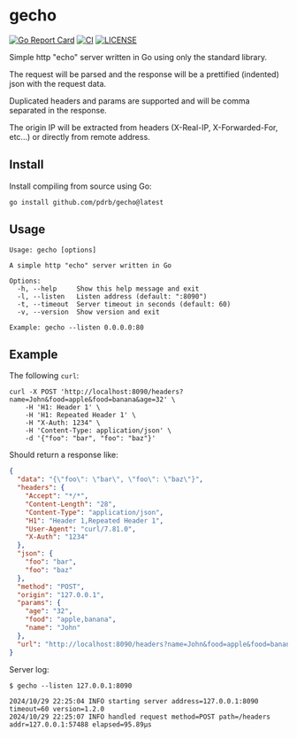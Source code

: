 # gecho

[![Go Report Card](https://goreportcard.com/badge/github.com/pdrb/gecho)](https://goreportcard.com/report/github.com/pdrb/gecho)
[![CI](https://github.com/pdrb/gecho/actions/workflows/ci.yml/badge.svg)](https://github.com/pdrb/gecho/actions/workflows/ci.yml)
[![LICENSE](https://img.shields.io/github/license/pdrb/gecho)](https://github.com/pdrb/gecho/blob/main/LICENSE)

Simple http "echo" server written in Go using only the standard library.

The request will be parsed and the response will be a prettified (indented) json with the request data.

Duplicated headers and params are supported and will be comma separated in the response.

The origin IP will be extracted from headers (X-Real-IP, X-Forwarded-For, etc...) or directly from remote address.

## Install

Install compiling from source using Go:

```shell
go install github.com/pdrb/gecho@latest
```

## Usage

```text
Usage: gecho [options]

A simple http "echo" server written in Go

Options:
  -h, --help     Show this help message and exit
  -l, --listen   Listen address (default: ":8090")
  -t, --timeout  Server timeout in seconds (default: 60)
  -v, --version  Show version and exit

Example: gecho --listen 0.0.0.0:80
```

## Example

The following `curl`:

```shell
curl -X POST 'http://localhost:8090/headers?name=John&food=apple&food=banana&age=32' \
    -H 'H1: Header 1' \
    -H 'H1: Repeated Header 1' \
    -H "X-Auth: 1234" \
    -H 'Content-Type: application/json' \
    -d '{"foo": "bar", "foo": "baz"}'
```

Should return a response like:

```json
{
  "data": "{\"foo\": \"bar\", \"foo\": \"baz\"}",
  "headers": {
    "Accept": "*/*",
    "Content-Length": "28",
    "Content-Type": "application/json",
    "H1": "Header 1,Repeated Header 1",
    "User-Agent": "curl/7.81.0",
    "X-Auth": "1234"
  },
  "json": {
    "foo": "bar",
    "foo": "baz"
  },
  "method": "POST",
  "origin": "127.0.0.1",
  "params": {
    "age": "32",
    "food": "apple,banana",
    "name": "John"
  },
  "url": "http://localhost:8090/headers?name=John&food=apple&food=banana&age=32"
}
```

Server log:

```text
$ gecho --listen 127.0.0.1:8090

2024/10/29 22:25:04 INFO starting server address=127.0.0.1:8090 timeout=60 version=1.2.0
2024/10/29 22:25:07 INFO handled request method=POST path=/headers addr=127.0.0.1:57488 elapsed=95.89µs
```
